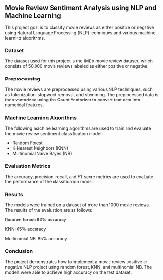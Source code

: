 ## Movie Review Sentiment Analysis using NLP and Machine Learning

This project goal is to classify movie reviews as either positive or negative using Natural Language Processing (NLP) techniques and 
various machine learning algorithms.

### Dataset
The dataset used for this project is the IMDb movie review dataset, which consists of 50,000 movie reviews labeled as either positive or negative.

### Preprocessing
The movie reviews are preprocessed using various NLP techniques, such as tokenization, stopword removal, and stemming. The preprocessed data is then vectorized 
using the Count Vectorizer to convert text data into numerical features.

### Machine Learning Algorithms
The following machine learning algorithms are used to train and evaluate the movie review sentiment classification model:

- Random Forest
- K-Nearest Neighbors (KNN)
- Multinomial Naive Bayes (NB)

### Evaluation Metrics
The accuracy, precision, recall, and F1-score metrics are used to evaluate the performance of the classification model.

### Results
The models were trained on a dataset of more than 1000 movie reviews. The results of the evaluation are as follows:

Random forest: 83% accuracy

KNN: 65% accuracy

Multinomial NB: 85% accuracy

### Conclusion
The project demonstrates how to implement a movie review positive or negative NLP project using random forest, KNN, and multinomial NB. The models were able to achieve high accuracy on the test dataset.

